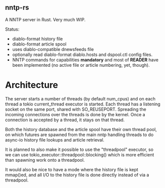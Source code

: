 
## nntp-rs

A NNTP server in Rust. Very much WIP.

Status:
- diablo-format history file
- diablo-format article spool
- uses diablo-compatible dnewsfeeds file
- optionally read diablo-format diablo.hosts and dspool.ctl config files.
- NNTP commands for capabilities **mandatory** and most of **READER** have been implemented
  (no active file or article numbering, yet, though).

# Architecture

The server starts a number of threads (by default num_cpus) and on each
thread a tokio current_thread executor is started. Each thread has a listening
socket on the same port, shared with SO_REUSEPORT. Spreading the incoming
connections over the threads is done by the kernel. Once a connection is
accepted by a thread, it stays on that thread.

Both the history database and the article spool have their own thread pool,
on which futures are spawned from the main nntp handling threads to do
async-io history file lookups and article retrieval.

It is planned to also make it possible to use the "threadpool" executor, so
we can use tokio_executor::threadpool::blocking() which is more efficient
than spawning work onto a threadpool.

It would also be nice to have a mode where the history file is kept mmap()ed,
and all I/O to the history file is done directly instead of via a threadpool.


